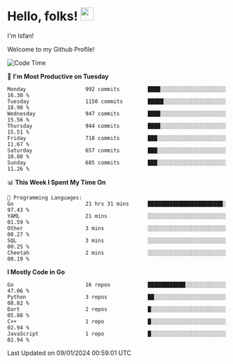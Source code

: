 # Hello, folks! <img src="https://raw.githubusercontent.com/MartinHeinz/MartinHeinz/master/wave.gif" width="30px" height="30px" />

I'm Isfan!

Welcome to my Github Profile!

<!--START_SECTION:waka-->
![Code Time](http://img.shields.io/badge/Code%20Time-3%2C253%20hrs%201%20min-blue)

📅 **I'm Most Productive on Tuesday** 

```text
Monday                   992 commits         ████░░░░░░░░░░░░░░░░░░░░░   16.30 % 
Tuesday                  1150 commits        █████░░░░░░░░░░░░░░░░░░░░   18.90 % 
Wednesday                947 commits         ████░░░░░░░░░░░░░░░░░░░░░   15.56 % 
Thursday                 944 commits         ████░░░░░░░░░░░░░░░░░░░░░   15.51 % 
Friday                   710 commits         ███░░░░░░░░░░░░░░░░░░░░░░   11.67 % 
Saturday                 657 commits         ███░░░░░░░░░░░░░░░░░░░░░░   10.80 % 
Sunday                   685 commits         ███░░░░░░░░░░░░░░░░░░░░░░   11.26 % 
```


📊 **This Week I Spent My Time On** 

```text
💬 Programming Languages: 
Go                       21 hrs 31 mins      ████████████████████████░   97.43 % 
YAML                     21 mins             ░░░░░░░░░░░░░░░░░░░░░░░░░   01.59 % 
Other                    3 mins              ░░░░░░░░░░░░░░░░░░░░░░░░░   00.27 % 
SQL                      3 mins              ░░░░░░░░░░░░░░░░░░░░░░░░░   00.25 % 
Cheetah                  2 mins              ░░░░░░░░░░░░░░░░░░░░░░░░░   00.19 % 
```

**I Mostly Code in Go** 

```text
Go                       16 repos            ████████████░░░░░░░░░░░░░   47.06 % 
Python                   3 repos             ██░░░░░░░░░░░░░░░░░░░░░░░   08.82 % 
Dart                     2 repos             █░░░░░░░░░░░░░░░░░░░░░░░░   05.88 % 
C++                      1 repo              █░░░░░░░░░░░░░░░░░░░░░░░░   02.94 % 
JavaScript               1 repo              █░░░░░░░░░░░░░░░░░░░░░░░░   02.94 % 
```




 Last Updated on 09/01/2024 00:59:01 UTC
<!--END_SECTION:waka-->

<!--
**isfanazha/isfanazha** is a ✨ _special_ ✨ repository because its `README.md` (this file) appears on your GitHub profile.

Here are some ideas to get you started:

- 🔭 I’m currently working on ...
- 🌱 I’m currently learning ...
- 👯 I’m looking to collaborate on ...
- 🤔 I’m looking for help with ...
- 💬 Ask me about ...
- 📫 How to reach me: ...
- 😄 Pronouns: ...
- ⚡ Fun fact: ...
-->

